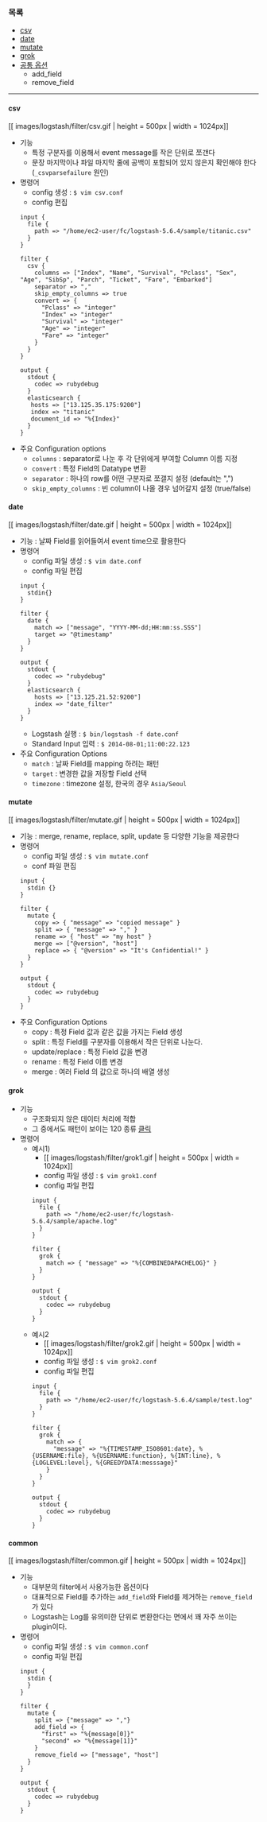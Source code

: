 ### 목록

* [csv](#csv)
* [date](#date)
* [mutate](#mutate)
* [grok](#grok)
* [공통 옵션](#common)
    * add_field
    * remove_field
---

<a name='csv'></a>
#### csv

[[ images/logstash/filter/csv.gif | height = 500px | width = 1024px]]

* 기능
    * 특정 구분자를 이용해서 event message를 작은 단위로 쪼갠다
    * 문장 마지막이나 파일 마지막 줄에 공백이 포함되어 있지 않은지 확인해야 한다 (`_csvparsefailure` 원인)
* 명령어
    * config 생성 : `$ vim csv.conf`
    * config 편집
    ```
    input {
      file {
        path => "/home/ec2-user/fc/logstash-5.6.4/sample/titanic.csv"
      }
    }

    filter {
      csv {
        columns => ["Index", "Name", "Survival", "Pclass", "Sex", "Age", "SibSp", "Parch", "Ticket", "Fare", "Embarked"]
        separator => ","
        skip_empty_columns => true
        convert => {
          "Pclass" => "integer"
          "Index" => "integer"
          "Survival" => "integer"
          "Age" => "integer"
          "Fare" => "integer"
        }
      }
    }

    output {
      stdout {
        codec => rubydebug
      }
      elasticsearch {
       hosts => ["13.125.35.175:9200"]
       index => "titanic"
       document_id => "%{Index}"
      }
    }
    ```
* 주요 Configuration options
    * `columns` : separator로 나눈 후 각 단위에게 부여할 Column 이름 지정
    * `convert` : 특정 Field의 Datatype 변환
    * `separator` : 하나의 row를 어떤 구분자로 쪼갤지 설정 (default는 ",")
    * `skip_empty_columns` : 빈 column이 나올 경우 넘어갈지 설정 (true/false)
    

<a name='date'></a>
#### date

[[ images/logstash/filter/date.gif | height = 500px | width = 1024px]]

* 기능 : 날짜 Field를 읽어들여서 event time으로 활용한다
* 명령어
    * config 파일 생성 : `$ vim date.conf`
    * config 파일 편집
    ```
    input {
      stdin{}
    }

    filter {
      date {
        match => ["message", "YYYY-MM-dd;HH:mm:ss.SSS"]
        target => "@timestamp"
      }
    }

    output {
      stdout {
        codec => "rubydebug"
      }
      elasticsearch {
        hosts => ["13.125.21.52:9200"]
        index => "date_filter"
      }
    }  
    ```
    * Logstash 실행 : `$ bin/logstash -f date.conf`
    * Standard Input 입력 : `$ 2014-08-01;11:00:22.123`
* 주요 Configuration Options
    * `match` : 날짜 Field를 mapping 하려는 패턴
    * `target` : 변경한 값을 저장할 Field 선택
    * `timezone` : timezone 설정, 한국의 경우 `Asia/Seoul`

<a name='mutate'></a>
#### mutate

[[ images/logstash/filter/mutate.gif | height = 500px | width = 1024px]]

* 기능 : merge, rename, replace, split, update 등 다양한 기능을 제공한다
* 명령어
    * config 파일 생성 : `$ vim mutate.conf`
    * conf 파일 편집
    ```
    input {
      stdin {}
    }

    filter {
      mutate {
        copy => { "message" => "copied message" }
        split => { "message" => "," }
        rename => { "host" => "my host" }
        merge => ["@version", "host"]
        replace => { "@version" => "It's Confidential!" }
      }
    }

    output {
      stdout {
        codec => rubydebug
      }
    }
    ```
* 주요 Configuration Options
    * copy : 특정 Field 값과 같은 값을 가지는 Field 생성
    * split : 특정 Field를 구분자를 이용해서 작은 단위로 나눈다.
    * update/replace : 특정 Field 값을 변경
    * rename : 특정 Field 이름 변경
    * merge : 여러 Field 의 값으로 하나의 배열 생성

<a name='grok'></a>
#### grok

* 기능
    * 구조화되지 않은 데이터 처리에 적합
    * 그 중에서도 패턴이 보이는 120 종류 [클릭](https://github.com/elastic/logstash/blob/v1.4.2/patterns/grok-patterns)
* 명령어
    * 예시1)
        * [[ images/logstash/filter/grok1.gif | height = 500px | width = 1024px]]
        * config 파일 생성 : `$ vim grok1.conf`
        * config 파일 편집
        ```
        input {
          file {
            path => "/home/ec2-user/fc/logstash-5.6.4/sample/apache.log"
          }
        }
        
        filter {
          grok {
            match => { "message" => "%{COMBINEDAPACHELOG}" }
          }
        }
        
        output {
          stdout {
            codec => rubydebug
          }
        }
        ``` 
    * 예시2
        * [[ images/logstash/filter/grok2.gif | height = 500px | width = 1024px]]
        * config 파일 생성 : `$ vim grok2.conf`
        * config 파일 편집
        ```
        input {
          file {
            path => "/home/ec2-user/fc/logstash-5.6.4/sample/test.log"
          }
        }

        filter {
          grok {
            match => {
              "message" => "%{TIMESTAMP_ISO8601:date}, %{USERNAME:file}, %{USERNAME:function}, %{INT:line}, %{LOGLEVEL:level}, %{GREEDYDATA:messsage}"
            }
          }
        }

        output {
          stdout {
            codec => rubydebug
          }
        }
        ```

<a name='common'></a>
#### common

[[ images/logstash/filter/common.gif | height = 500px | width = 1024px]]

* 기능
    * 대부분의 filter에서 사용가능한 옵션이다
    * 대표적으로 Field를 추가하는 `add_field`와 Field를 제거하는 `remove_field`가 있다
    * Logstash는 Log를 유의미한 단위로 변환한다는 면에서 꽤 자주 쓰이는 plugin이다.
* 명령어
    * config 파일 생성 : `$ vim common.conf`
    * config 파일 편집
    ```
    input {
      stdin {
      }
    }

    filter {
      mutate {
        split => {"message" => ","}
        add_field => {
          "first" => "%{message[0]}"
          "second" => "%{message[1]}"
        }
        remove_field => ["message", "host"]
      }
    }

    output {
      stdout {
        codec => rubydebug
      }
    }
    ```